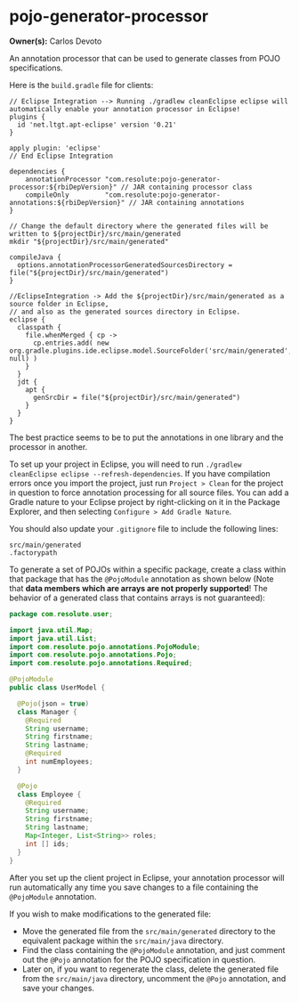 # pojo-generator-processor

**Owner(s):** Carlos Devoto

An annotation processor that can be used to generate classes from POJO specifications.

Here is the ``build.gradle`` file for clients:

```
// Eclipse Integration --> Running ./gradlew cleanEclipse eclipse will automatically enable your annotation processor in Eclipse! 
plugins {
  id 'net.ltgt.apt-eclipse' version '0.21'   
}

apply plugin: 'eclipse'
// End Eclipse Integration

dependencies {
    annotationProcessor "com.resolute:pojo-generator-processor:${rbiDepVersion}" // JAR containing processor class
    compileOnly         "com.resolute:pojo-generator-annotations:${rbiDepVersion}" // JAR containing annotations 
}

// Change the default directory where the generated files will be written to ${projectDir}/src/main/generated
mkdir "${projectDir}/src/main/generated"

compileJava {
  options.annotationProcessorGeneratedSourcesDirectory = file("${projectDir}/src/main/generated")
}

//EclipseIntegration -> Add the ${projectDir}/src/main/generated as a source folder in Eclipse,
// and also as the generated sources directory in Eclipse.
eclipse {
  classpath {
    file.whenMerged { cp ->
      cp.entries.add( new org.gradle.plugins.ide.eclipse.model.SourceFolder('src/main/generated', null) )
    }
  }
  jdt {
    apt {
      genSrcDir = file("${projectDir}/src/main/generated")
    }
  }
}
```
The best practice seems to be to put the annotations in one library and the processor in another.

To set up your project in Eclipse, you will need to run ``./gradlew cleanEclipse eclipse --refresh-dependencies``.  If you have compilation errors once you import the project, just run ``Project > Clean`` for the project in question to force annotation processing for all source files.  You can add a Gradle nature to your Eclipse project by right-clicking on it in the Package Explorer, and then selecting ``Configure > Add Gradle Nature``.

You should also update your ``.gitignore`` file to include the following lines:

```
src/main/generated
.factorypath
```

To generate a set of POJOs within a specific package, create a class within that package that has the ``@PojoModule`` annotation as shown below (Note that **data members which are arrays are not properly supported**! The behavior of a generated class that contains arrays is not guaranteed):

```java
package com.resolute.user;

import java.util.Map;
import java.util.List;
import com.resolute.pojo.annotations.PojoModule;
import com.resolute.pojo.annotations.Pojo;
import com.resolute.pojo.annotations.Required;

@PojoModule
public class UserModel {

  @Pojo(json = true)
  class Manager {
    @Required
    String username;
    String firstname;
    String lastname;
    @Required
    int numEmployees;
  }

  @Pojo
  class Employee {
    @Required
    String username;
    String firstname;
    String lastname;
    Map<Integer, List<String>> roles;
    int [] ids;
  }
}
```
After you set up the client project in Eclipse, your annotation processor will run automatically any time you save changes to a file containing the ``@PojoModule`` annotation.
  
If you wish to make modifications to the generated file:

  * Move the generated file from the ``src/main/generated`` directory to the equivalent package within the ``src/main/java`` directory.
  * Find the class containing the ``@PojoModule`` annotation, and just comment out the ``@Pojo`` annotation for the POJO specification in question. 
  * Later on, if you want to regenerate the class, delete the generated file from the ``src/main/java`` directory, uncomment the ``@Pojo`` annotation, and save your changes.  

  
        
